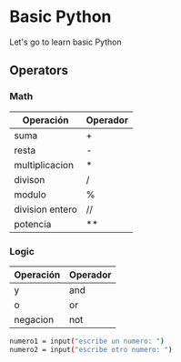# Basic Python

Let's go to learn basic Python

## Operators

### Math

| Operación | Operador  | 
| ------ | ------ |
| suma  | + |
| resta | - |
| multiplicacion | * |
| divison | / |
| modulo | % |
| division entero | // |
| potencia | ** |

### Logic

| Operación | Operador  | 
| ------ | ------ |
| y | and |
| o | or |
| negacion | not |



```sh
numero1 = input("escribe un numero: ")
numero2 = input("escribe otro numero: ")
```

